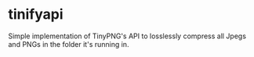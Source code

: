 # tinifyapi
Simple implementation of TinyPNG's API to losslessly compress all Jpegs and PNGs in the folder it's running in. 

